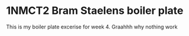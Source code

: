 # 1NMCT2 Bram Staelens boiler plate
This is my boiler plate excerise for week 4. Graahhh why nothing work
